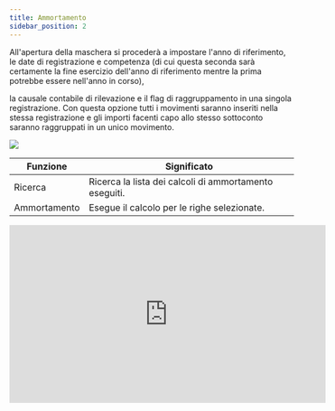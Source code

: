 ```yaml
---
title: Ammortamento
sidebar_position: 2
---
```


All'apertura della maschera si procederà a impostare l'anno di riferimento, le date di registrazione e competenza (di cui questa seconda sarà certamente la fine esercizio dell'anno di riferimento mentre la prima potrebbe essere nell'anno in corso), 

la causale contabile di rilevazione e il flag di raggruppamento in una singola registrazione. Con questa opzione tutti i movimenti saranno inseriti nella stessa registrazione e gli importi facenti capo allo stesso sottoconto saranno raggruppati in un unico movimento.

![](/img/it-it/finance-area/fixed-assets/accounting/depreciation/image01.png)



| Funzione | Significato |
| --- | --- |
| Ricerca | Ricerca la lista dei calcoli di ammortamento eseguiti. |
| Ammortamento | Esegue il calcolo per le righe selezionate. |


<iframe width="560" height="315" src="https://www.youtube.com/embed/jD0qtQmqCIA" title="YouTube video player" frameborder="0" allowfullscreen= "true"></iframe>




